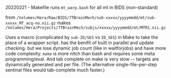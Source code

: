 20220221 - Makefile runs `mt_warp.bash` for all mt in BIDS (non-standard)

from `/Volumes/Hera/Raw/BIDS/7TBrainMech/sub-xxxxx/yyyymmdd/mt/sub-xxxxx_MT_acq-no.nii.gz`
makes `/Volumes/Hera/Projects/7TBrainMech/subjs/xxxxx/yyyymmdd/mt/MTR1.nii.gz`

Uses a macro (complicated by `sub-ID/SES` vs `ID_SES`) in Make to take the place of a wrapper script.
has the benifit of built in parallel and update checking.
but we lose dynamic job count (like in waitforjobs) and have more code complexity. `make` is more nitch than bash and requires some meta programming/eval. And tab complete on make is very slow -- targets are dynamically generated and per file. (The alternative single-file-per-step sentinal files would tab-complete much faster.)
